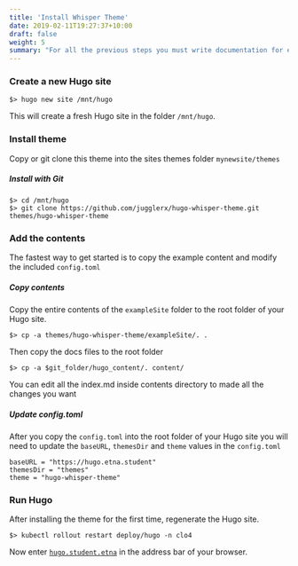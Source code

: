```yaml
---
title: 'Install Whisper Theme'
date: 2019-02-11T19:27:37+10:00
draft: false
weight: 5
summary: "For all the previous steps you must write documentation for each service. How to deploy, describe how it works with links to your GitLab repositories. Add whatever you think is necessary."
---
```


### Create a new Hugo site

```
$> hugo new site /mnt/hugo
```

This will create a fresh Hugo site in the folder `/mnt/hugo`.

### Install theme

Copy or git clone this theme into the sites themes folder `mynewsite/themes`

##### Install with Git

```
$> cd /mnt/hugo
$> git clone https://github.com/jugglerx/hugo-whisper-theme.git themes/hugo-whisper-theme
```

### Add the contents

The fastest way to get started is to copy the example content and modify the included `config.toml`

##### Copy contents

Copy the entire contents of the `exampleSite` folder to the root folder of your Hugo site.
```
$> cp -a themes/hugo-whisper-theme/exampleSite/. .
```
Then copy the docs files to the root folder
```
$> cp -a $git_folder/hugo_content/. content/
```
You can edit all the index.md inside contents directory to made all the changes you want

##### Update config.toml

After you copy the `config.toml` into the root folder of your Hugo site you will need to update the `baseURL`, `themesDir` and `theme` values in the `config.toml`

```
baseURL = "https://hugo.etna.student"
themesDir = "themes"
theme = "hugo-whisper-theme"
```

### Run Hugo

After installing the theme for the first time, regenerate the Hugo site.

```
$> kubectl rollout restart deploy/hugo -n clo4
```

Now enter [`hugo.student.etna`](https://hugo.etna.student) in the address bar of your browser.

